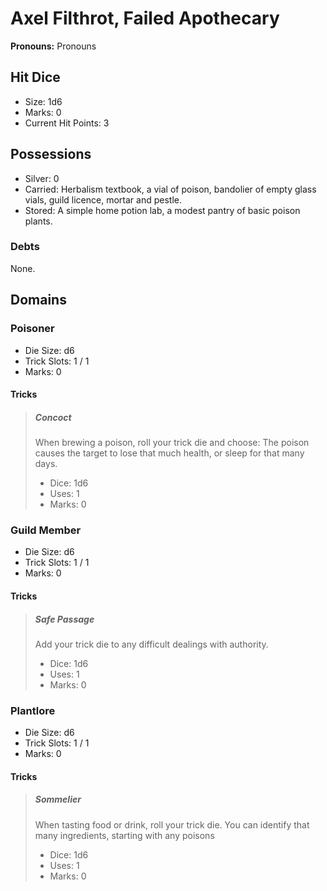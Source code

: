 # Axel Filthrot, Failed Apothecary

**Pronouns:** Pronouns

## Hit Dice

- Size: 1d6
- Marks: 0
- Current Hit Points: 3

## Possessions

- Silver: 0
- Carried: Herbalism textbook, a vial of poison, bandolier of empty glass vials, guild licence, mortar and pestle.
- Stored: A simple home potion lab, a modest pantry of basic poison plants.

### Debts

None.

## Domains

### Poisoner

- Die Size: d6
- Trick Slots: 1 / 1
- Marks: 0

#### Tricks

> ##### Concoct
>
> When brewing a poison, roll your trick die and choose: The poison causes the target to lose that much health, or sleep for that many days.
>
> - Dice: 1d6
> - Uses: 1
> - Marks: 0

### Guild Member

- Die Size: d6
- Trick Slots: 1 / 1
- Marks: 0

#### Tricks

> ##### Safe Passage
>
> Add your trick die to any difficult dealings with authority.
>
> - Dice: 1d6
> - Uses: 1
> - Marks: 0

### Plantlore

- Die Size: d6
- Trick Slots: 1 / 1
- Marks: 0

#### Tricks

> ##### Sommelier
>
> When tasting food or drink, roll your trick die. You can identify that many ingredients, starting with any poisons
>
> - Dice: 1d6
> - Uses: 1
> - Marks: 0
